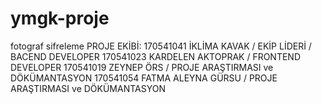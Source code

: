 # ymgk-proje
fotograf sifreleme
PROJE EKİBİ:
170541041 İKLİMA KAVAK / EKİP LİDERİ / BACEND DEVELOPER
170541023 KARDELEN AKTOPRAK / FRONTEND DEVELOPER
170541019 ZEYNEP ÖRS / PROJE ARAŞTIRMASI ve DÖKÜMANTASYON
170541054 FATMA ALEYNA GÜRSU /  PROJE ARAŞTIRMASI ve DÖKÜMANTASYON
